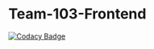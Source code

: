 # Team-103-Frontend

[![Codacy Badge](https://api.codacy.com/project/badge/Grade/2d9b3c5326a340dc9edeea31900c0433)](https://app.codacy.com/gh/BuildForSDGCohort2/Team-103-Frontend?utm_source=github.com&utm_medium=referral&utm_content=BuildForSDGCohort2/Team-103-Frontend&utm_campaign=Badge_Grade_Settings)